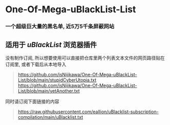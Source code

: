 # One-Of-Mega-uBlackList-List
### 一个超级巨大量的黑名单, 近5万5千条屏蔽网站
## 适用于 *uBlackList* 浏览器插件
没有制作订阅, 所以想要使用可以直接把仓库里两个列表文本文件的网页路径贴在订阅里, 或者下载后从本地导入
> https://github.com/isNijikawa/One-Of-Mega-uBlackList-List/blob/main/stupidCyberUtopia.txt
> https://github.com/isNijikawa/One-Of-Mega-uBlackList-List/blob/main/yetAnother.txt

同时请订阅下面链接的内容
> https://raw.githubusercontent.com/eallion/uBlacklist-subscription-compilation/main/uBlacklist.txt	
> 
